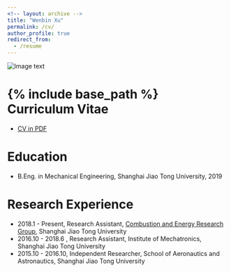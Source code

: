```yaml
---
<!-- layout: archive -->
title: "Wenbin Xu"
permalink: /cv/
author_profile: true
redirect_from:
  - /resume
---
```


![Image text](https://github.com/Wenbin-Xu/Wenbin-Xu.github.io/tree/master/files/signature.jpg)

{% include base_path %}
Curriculum Vitae
======
* [CV in PDF](https://github.com/Wenbin-Xu/Wenbin-Xu.github.io/tree/master/files/wenbinxu_cv.pdf)

Education
======
* B.Eng. in Mechanical Engineering, Shanghai Jiao Tong University, 2019



Research Experience
======
* 2018.1  - Present, Research Assistant, [Combustion and Energy Research Group](http://combustion.sjtu.edu.cn/home/?version=en), Shanghai Jiao Tong University
* 2016.10 - 2018.6 , Research Assistant, Institute of Mechatronics, Shanghai Jiao Tong University
* 2015.10 - 2016.10, Independent Researcher, School of Aeronautics and Astronautics, Shanghai Jiao Tong University

